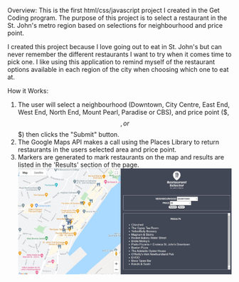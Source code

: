 Overview:
This is the first html/css/javascript project I created in the Get Coding program. The purpose of this project is to select a restaurant in the St. John's metro region based on selections for neighbourhood and price point.

I created this project because I love going out to eat in St. John's but can never remember the different restaurants I want to try when it comes time to pick one. I like using this application to remind myself of the restaurant options available in each region of the city when choosing which one to eat at.

How it Works:

1. The user will select a neighbourhood (Downtown, City Centre, East End, West End, North End, Mount Pearl, Paradise or CBS), and price point ($, $$, or $$$) then clicks the "Submit" button.
2. The Google Maps API makes a call using the Places Library to return restaurants in the users selected area and price point.
3. Markers are generated to mark restaurants on the map and results are listed in the 'Results' section of the page.
   ![alt text](https://github.com/kbaillieul/RestaurantChooser/blob/master/Capture2.JPG?raw=true)
